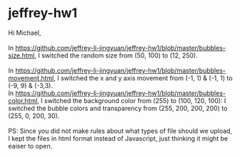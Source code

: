 # jeffrey-hw1
Hi Michael, <br />
<br />
In https://github.com/jeffrey-li-jingyuan/jeffrey-hw1/blob/master/bubbles-size.html, I switched the random size from (50, 100) to (12, 250). <br /><br />
In https://github.com/jeffrey-li-jingyuan/jeffrey-hw1/blob/master/bubbles-movement.html, I switched the x and y axis movement from (-1, 1) & (-1, 1) to (-9, 9) & (-3,3).  <br />
In https://github.com/jeffrey-li-jingyuan/jeffrey-hw1/blob/master/bubbles-color.html, I switched the background color from (255) to (100, 120, 100): I switched the bubble colors and transparency from (255, 200, 200, 200) to (255, 0, 200, 30). <br />
<br />
PS: Since you did not make rules about what types of file should we upload, I kept the files in html format instead of Javascript, just thinking it might be eaiser to open. 
